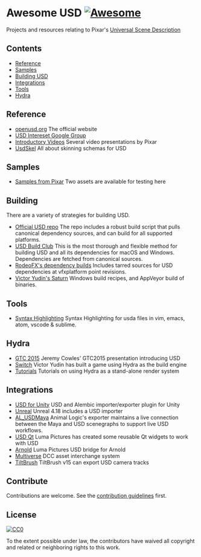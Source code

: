 # Awesome USD [![Awesome](https://awesome.re/badge.svg)](https://awesome.re)

Projects and resources relating to Pixar's [Universal Scene Description](http://openusd.org)


## Contents

- [Reference](#reference)
- [Samples](#samples)
- [Building USD](#building)
- [Integrations](#integrations)
- [Tools](#tools)
- [Hydra](#hydra)

## Reference

- [openusd.org](http://openusd.org) The official website
- [USD Intereset Google Group](https://groups.google.com/forum/#!forum/usd-interest)
- [Introductory Videos](http://graphics.pixar.com/usd/downloads.html) Several video presentations by Pixar
- [UsdSkel](http://graphics.pixar.com/usd/files/SkinningOM.md.html) All about skinning schemas for USD

## Samples
- [Samples from Pixar](http://graphics.pixar.com/usd/downloads.html) Two assets are available for testing here

## Building

There are a variety of strategies for building USD.

- [Official USD repo](https://github.com/PixarAnimationStudios/USD) The repo includes a robust build script that pulls canonical dependency sources, and can build for all supported platforms.
- [USD Build Club](https://github.com/vfxpro99/usd-build-club) This is the most thorough and flexible method for building USD and all its dependencies for macOS and Windows. Dependencies are fetched from canonical sources.
- [RodeoFX's dependency builds](https://github.com/rodeofx/usd-deps) Includes tarred sources for USD dependencies at vfxplatform point revisions.
- [Victor Yudin's Saturn](https://github.com/VictorYudin/saturn) Windows build recipes, and AppVeyor build of binaries.

## Tools

- [Syntax Highlighting](https://github.com/superfunc/usda-syntax) Syntax Highlighting for usda files in vim, emacs, atom, vscode & sublime.

## Hydra

- [GTC 2015](http://on-demand.gputechconf.com/gtc/2015/presentation/S5327-Jeremy-Cowles.pdf) Jeremy Cowles' GTC2015 presentation introducing USD
- [Switch](https://github.com/VictorYudin/switch) Victor Yudin has built a game using Hydra as the build engine
- [Tutorials](https://github.com/dboogert/USD/tree/tutorials/extras/usd/tutorials/IETutorials) Tutorials on using Hydra as a stand-alone render system

## Integrations

- [USD for Unity](https://github.com/unity3d-jp/USDForUnity) USD and Alembic importer/exporter plugin for Unity
- [Unreal](https://github.com/epicgames/unrealengine) Unreal 4.18 includes a USD importer
- [AL_USDMaya](https://github.com/AnimalLogic/AL_USDMaya) Animal Logic's exporter maintains a live connection between the Maya and USD scenegraphs to support live USD workflows.
- [USD Qt](https://github.com/LumaPictures/usd-qt) Luma Pictures has created some reusable Qt widgets to work with USD
- [Arnold](https://github.com/LumaPictures/usd-arnold) Luma Pictures USD bridge for Arnold
- [Multiverse](http://multi-verse.io/) DCC asset interchange system
- [TiltBrush](https://docs.google.com/document/d/11ZsHozYn9FnWG7y3s3WAyKIACfbfwb4PbaS8cZ_xjvo/preview) TiltBrush v15 can export USD camera tracks

## Contribute

Contributions are welcome. See the [contribution guidelines](contributing.md) first.


## License

[![CC0](http://mirrors.creativecommons.org/presskit/buttons/88x31/svg/cc-zero.svg)](http://creativecommons.org/publicdomain/zero/1.0)

To the extent possible under law, the contributors have waived all copyright and
related or neighboring rights to this work.
